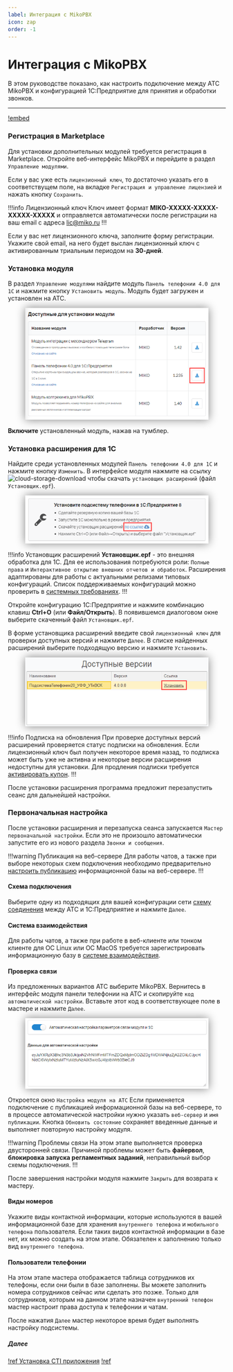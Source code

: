 ```yaml
---
label: Интеграция с MikoPBX
icon: zap
order: -1
---
```


# Интеграция с MikoPBX

В этом руководстве показано, как настроить подключение между
АТС MikoPBX и конфигурацией 1С:Предприятие для принятия и обработки звонков.

---

[!embed](https://youtu.be/R8teD1V8pYQ)

### Регистрация в Marketplace
 
Для установки дополнительных модулей требуется регистрация в Marketplace. Откройте веб-интерфейс MikoPBX и перейдите
в раздел `Управление модулями`.

Если у вас уже есть `лицензионный ключ`, то достаточно указать его в соответствущем поле, на вкладке
`Регистрация и управление лицензией` и нажать кнопку `Сохранить`.

!!!info Лицензионный ключ
Ключ имеет формат **MIKO-XXXXX-XXXXX-XXXXX-XXXXX** и отправляется автоматически после регистрации
на ваш email с адреса lic@miko.ru
!!!

Если у вас нет лицензионного ключа, заполните форму регистрации. Укажите свой email, на него будет выслан лицензионный 
ключ с активированным триальным периодом на **30-дней**.

### Установка модуля

В раздел `Управление модулями` найдите модуль `Панель телефонии 4.0 для 1С` и нажмите кнопку `Установить модуль`. Модуль
будет загружен и установлен на АТС.

<figure class="content-center">
  <img  src="/assets/mikopbx/module-install.png" style="box-shadow: 0 0 20px 0 grey">
</figure>

**Включите** установленный модуль, нажав на тумблер.

### Установка расширения для 1С

Найдите среди установленных модулей `Панель телефонии 4.0 для 1С` и нажмите кнопку `Изменить`. В интерфейсе модуля
нажмите на ссылку
<img src="~/assets/cloud-storage-download.png" alt="cloud-storage-download"/>
чтобы скачать `установщик расширений` (файл `Установщик.epf`).

<figure class="content-center">
  <img  src="/assets/mikopbx/installer-1c-download.png" style="box-shadow: 0 0 20px 0 grey">
</figure>

!!!info Установщик расширений
**Установщик.epf** - это внешняя обработка для 1С. Для ее использования потребуются роли: `Полные права` и 
`Интерактивное открытие внешних отчетов и обработок`.
Расширения адаптированы для работы с актуальными релизами типовых конфигураций. Список поддерживаемых конфигураций
можно проверить в [системных требованиях](system-requirement).
!!!

Откройте конфигурацию 1С:Предприятие и нажмите комбинацию клавиш **Ctrl+O** (или __Файл/Открыть__).
В появившемся диалоговом окне выберите скаченный файл `Установщик.epf`.

В форме установщика расширений введите свой `лицензионный ключ` для проверки доступных версий и нажмите `Далее`.
В списке найденных расширений выберите подходящую версию и нажмите `Установить`.

<figure class="content-center">
  <img  src="/assets/mikopbx/extension-install.png" style="box-shadow: 0 0 20px 0 grey">
</figure>

!!!info Подписка на обновления
При проверке доступных версий расширений проверяется статус подписки на обновления. Если лицензионный ключ был получен
некоторое время назад, то подписка может быть уже не активна и некоторые версии расширения недоступны для установки.
Для продления подписки требуется [активировать купон](~/root-guides/license/coupon-activation).
!!!

После установки расширения программа предложит перезапустить сеанс для дальнейшей настройки.

### Первоначальная настройка

После установки расширения и перезапуска сеанса запускается `Мастер первоначальной настройки`. Если это не произошло
автоматически запустите его из нового раздела `Звонки и сообщения`.

!!!warning Публикация на веб-сервере
Для работы чатов, а также при выборе некоторых схем подключения необходимо предварительно
[настроить публикацию](/faq/base-publishing)
информационной базы на веб-сервере.
!!!

#### Схема подключения

Выберите одну из подходящих для вашей конфигурации сети
[схему соединения](/root-guides/select-connection-mode)
между АТС и 1С:Предприятие и нажмите `Далее`.

#### Система взаимодействия

Для работы чатов, а также при работе в веб-клиенте или тонком клиенте для ОС Linux или ОС MacOS требуется
зарегистрировать информационную базу в
[системе взаимодействия](https://its.1c.ru/db/v8317doc#bookmark:dev:TI000001900).

#### Проверка связи

Из предложенных вариантов АТС выберите MikoPBX. Вернитесь в интерфейс модуля панели телефонии на АТС и скопируйте
`код автоматической настройки`. Вставьте этот код в соответствующее поле в мастере и нажмите `Далее`.

<figure class="content-center">
  <img  src="/assets/mikopbx/auto-code.png" style="box-shadow: 0 0 20px 0 grey">
</figure>

Откроется окно `Настройка модуля на АТС` Если применяется подключение с публикацией информационной базы на веб-сервере,
то в процессе автоматической настройки нужно указать `веб-сервер` и `имя публикации`. Кнопка `Обновить состояние`
сохраняет введенные данные и выполняет повторную настройку модуля.

!!!warning Проблемы связи
На этом этапе выполняется проверка двусторонней связи. Причиной проблемы может быть **файервол**, **блокировка запуска
регламентных заданий**, неправильный выбор схемы подключения.
!!!

После завершения настройки модуля нажмите `Закрыть` для возврата к мастеру.

#### Виды номеров 

Укажите виды контактной информации, которые используются в вашей информационной базе для хранения `внутреннего телефона`
и `мобильного телефона` пользователя. Если таких видов контактной информации в базе нет, их можно создать на этом этапе.
Обязателен к заполнению только вид `внутреннего телефона`.

#### Пользователи телефонии

На этом этапе мастера отображается таблица сотрудников их телефоны, если они были в базе заполнены. Вы можете заполнить
номера сотрудников сейчас или сделать это позже. Только для сотрудников, которым на данном этапе назначен
`внутренний телефон` мастер настроит права доступа к телефонии и чатам.

После нажатия `Далее` мастер некоторое время будет выполнять настройку подсистемы.

##### Далее

[!ref Установка CTI приложения](~/user-guides/panel/install)
[!ref](~/user-guides/panel/setup)
